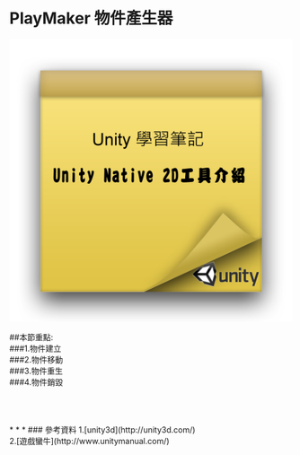 # PlayMaker 物件產生器

![](https://raw.githubusercontent.com/tw-hkt/Unity/master/img/000003.png)

##本節重點:</br>
###1.物件建立</br>
###2.物件移動</br>
###3.物件重生</br>
###4.物件銷毀</br>

</br>
</br>
</br>
* * *
### 參考資料
1.[unity3d](http://unity3d.com/)
<br>
2.[遊戲蠻牛](http://www.unitymanual.com/)
<br>